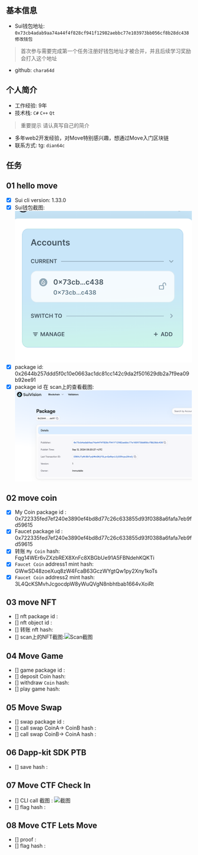 ## 基本信息
- Sui钱包地址: `0x73cb4adab9aa74a44f4f828cf941f12982aebbc77e103973bb056cf8b28dc438` `修改钱包`
> 首次参与需要完成第一个任务注册好钱包地址才被合并，并且后续学习奖励会打入这个地址
- github: `chara64d`

## 个人简介
- 工作经验: 9年
- 技术栈: `C#` `C++` `Qt`
> 重要提示 请认真写自己的简介
- 多年web2开发经验，对Move特别感兴趣，想通过Move入门区块链
- 联系方式: tg: `dian64c` 

## 任务

##   01 hello move  
- [x] Sui cli version: 1.33.0
- [x] Sui钱包截图: ![Sui钱包截图](./notes/address.png)
- [x] package id: 0x2644b257ddd5f0c10e0663ac1dc81cc142c9da2f501629db2a7f9ea09b92ee91
- [x] package id 在 scan上的查看截图:![Scan截图](./notes/package.png)

##   02 move coin
- [x] My Coin package id :  0x722335fed7ef240e3890ef4bd8d77c26c633855d93f0388a6fafa7eb9fd59615
- [x] Faucet package id :  0x722335fed7ef240e3890ef4bd8d77c26c633855d93f0388a6fafa7eb9fd59615
- [x] 转账 `My Coin` hash: Fqg14WEr6vZXzbREX8XnFc8XBGbUe91A5FBNdehKQKTi
- [x] `Faucet Coin` address1 mint hash: GWwSD48zoeXuq8zW4FcaB63GczWYgtQw1py2Xny1koTs
- [x] `Faucet Coin` address2 mint hash: 3L4QcKSMvhJcgocdpW8yWuQVgN8nbhtbab1664vXoiRt

##   03 move NFT
- [] nft package id :
- [] nft object id : 
- [] 转账 nft  hash:
- [] scan上的NFT截图:![Scan截图](./images/你的图片地址)

##   04 Move Game
- [] game package id :
- [] deposit Coin hash:
- [] withdraw `Coin` hash:
- [] play game hash:

##   05 Move Swap
- [] swap package id :
- [] call swap CoinA-> CoinB  hash :
- [] call swap CoinB-> CoinA  hash :

##   06 Dapp-kit SDK PTB
- [] save hash :

##   07 Move CTF Check In
- [] CLI call 截图 : ![截图](./images/你的图片地址)
- [] flag hash :

##   08 Move CTF Lets Move
- [] proof : 
- [] flag hash :
